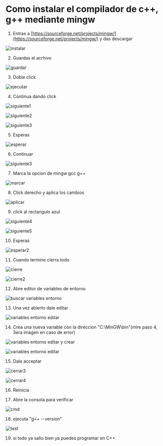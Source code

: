 # Como instalar el compilador de c++, g++ mediante mingw

1. Entras a [https://sourceforge.net/projects/mingw/](https://sourceforge.net/projects/mingw/) y das descargar

![instalar](https://raw.githubusercontent.com/semillero-competiva-EAFIT/docs/main/misc/img/mingw/1.PNG)

2. Guardas el acrhivo

![guardar](https://raw.githubusercontent.com/semillero-competiva-EAFIT/docs/main/misc/img/mingw/2.PNG)

3. Doble click

![ejecutar](https://raw.githubusercontent.com/semillero-competiva-EAFIT/docs/main/misc/img/mingw/3.PNG)

4. Continua dando click

![siguiente1](https://raw.githubusercontent.com/semillero-competiva-EAFIT/docs/main/misc/img/mingw/4.PNG)

![siguiente2](https://raw.githubusercontent.com/semillero-competiva-EAFIT/docs/main/misc/img/mingw/5.PNG)

![siguiente3](https://raw.githubusercontent.com/semillero-competiva-EAFIT/docs/main/misc/img/mingw/6.PNG)

5. Esperas 

![esperar](https://raw.githubusercontent.com/semillero-competiva-EAFIT/docs/main/misc/img/mingw/7.PNG)

6. Continuar

![siguiente3](https://raw.githubusercontent.com/semillero-competiva-EAFIT/docs/main/misc/img/mingw/8.PNG)

7. Marca la opcion de mingw gcc g++

![marcar](https://raw.githubusercontent.com/semillero-competiva-EAFIT/docs/main/misc/img/mingw/9.PNG)

8. Click derecho y aplica los cambios

![aplicar](https://raw.githubusercontent.com/semillero-competiva-EAFIT/docs/main/misc/img/mingw/92.PNG)

9. click al rectangulo azul

![siguiente4](https://raw.githubusercontent.com/semillero-competiva-EAFIT/docs/main/misc/img/mingw/10.PNG)

![siguiente5](https://raw.githubusercontent.com/semillero-competiva-EAFIT/docs/main/misc/img/mingw/11.PNG)

10. Esperas 

![esperar2](https://raw.githubusercontent.com/semillero-competiva-EAFIT/docs/main/misc/img/mingw/12.PNG)

11. Cuando termine cierra todo

![cierre](https://raw.githubusercontent.com/semillero-competiva-EAFIT/docs/main/misc/img/mingw/13.PNG)

![cierre2](https://raw.githubusercontent.com/semillero-competiva-EAFIT/docs/main/misc/img/mingw/14.PNG)

12. Abre editor de variables de entorno

![buscar variables entorno](https://raw.githubusercontent.com/semillero-competiva-EAFIT/docs/main/misc/img/mingw/151.PNG)


13. Una vez abierto dale editar

![variables entorno editar](https://raw.githubusercontent.com/semillero-competiva-EAFIT/docs/main/misc/img/mingw/15.PNG)

14. Crea una nueva variable con la direccion "C:\MinGW\bin"(mire paso 4, 3era imagen en caso de error)

![variables entorno editar y crear](https://raw.githubusercontent.com/semillero-competiva-EAFIT/docs/main/misc/img/mingw/16.PNG)

![variables entorno editar](https://raw.githubusercontent.com/semillero-competiva-EAFIT/docs/main/misc/img/mingw/17.PNG)

15. Dale acceptar 

![cerrar3](https://raw.githubusercontent.com/semillero-competiva-EAFIT/docs/main/misc/img/mingw/18.PNG)

![cerrar4](https://raw.githubusercontent.com/semillero-competiva-EAFIT/docs/main/misc/img/mingw/19.PNG)

16. Reinicia 

17. Abre la consola para verificar

![cmd](https://raw.githubusercontent.com/semillero-competiva-EAFIT/docs/main/misc/img/mingw/cmd.PNG)

18. ejecuta "g++ --version"

![test](https://raw.githubusercontent.com/semillero-competiva-EAFIT/docs/main/misc/img/mingw/20.PNG)

19. si todo ya salio bien ya puedes programar en C++